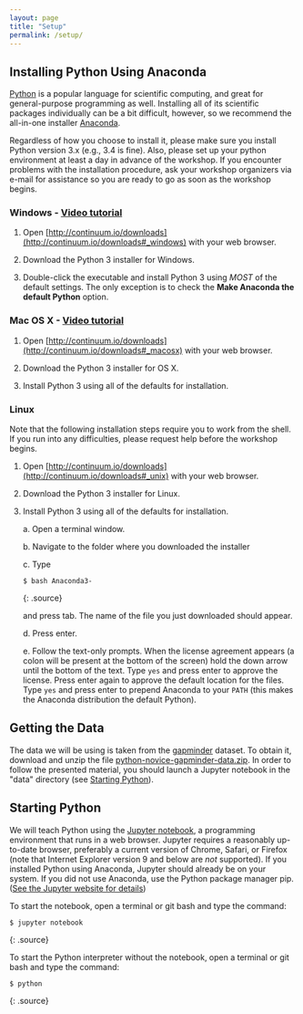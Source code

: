 ```yaml
---
layout: page
title: "Setup"
permalink: /setup/
---
```


## Installing Python Using Anaconda

[Python](https://python.org) is a popular language for scientific computing, and great for
general-purpose programming as well. Installing all of its scientific packages
individually can be a bit difficult, however, so we recommend the all-in-one
installer [Anaconda](https://www.continuum.io/anaconda).

Regardless of how you choose to install it, please make sure you install Python
version 3.x (e.g., 3.4 is fine). Also, please set up your python environment at 
least a day in advance of the workshop.  If you encounter problems with the 
installation procedure, ask your workshop organizers via e-mail for assistance so
you are ready to go as soon as the workshop begins.

### Windows - [Video tutorial](https://www.youtube.com/watch?v=xxQ0mzZ8UvA)

1. Open [http://continuum.io/downloads](http://continuum.io/downloads#_windows) with your web browser.

2. Download the Python 3 installer for Windows.

3. Double-click the executable and install Python 3 using _MOST_ of the 
   default settings. The only exception is to check the 
   **Make Anaconda the default Python** option.

### Mac OS X - [Video tutorial](https://www.youtube.com/watch?v=TcSAln46u9U)

1. Open [http://continuum.io/downloads](http://continuum.io/downloads#_macosx) with your web browser.

2. Download the Python 3 installer for OS X.

3. Install Python 3 using all of the defaults for installation.

### Linux
Note that the following installation steps require you to work from the shell. 
If you run into any difficulties, please request help before the workshop begins.

1.  Open [http://continuum.io/downloads](http://continuum.io/downloads#_unix) with your web browser.

2.  Download the Python 3 installer for Linux.
    
3.  Install Python 3 using all of the defaults for installation.

    a.  Open a terminal window.

    b.  Navigate to the folder where you downloaded the installer

    c.  Type

    ~~~
    $ bash Anaconda3-
    ~~~
    {: .source}

    and press tab.  The name of the file you just downloaded should appear.

    d.  Press enter.
    
    e.  Follow the text-only prompts.  When the license agreement appears (a colon
        will be present at the bottom of the screen) hold the down arrow until the bottom of the text.
        Type `yes` and press enter to approve the license. Press enter again to approve the
        default location for the files. Type `yes` and press enter to prepend Anaconda to
        your `PATH` (this makes the Anaconda distribution the default Python).

## Getting the Data

The data we will be using is taken from the [gapminder](http://gapminder.org) dataset.
To obtain it, download and unzip the file [python-novice-gapminder-data.zip](python-novice-gapminder-data.zip).
In order to follow the presented material, you should launch a Jupyter notebook in the "data" directory 
(see [Starting Python](#Starting-Python)).

## Starting Python

We will teach Python using the [Jupyter notebook](http://jupyter.org/), a programming environment that
runs in a web browser. Jupyter requires a reasonably up-to-date browser, preferably
a current version of Chrome, Safari, or Firefox (note that Internet Explorer version 9
and below are *not* supported). If you installed Python using Anaconda, Jupyter should already
be on your system. If you did not use Anaconda, use the Python package manager pip.
([See the Jupyter website for details](http://jupyter.readthedocs.io/en/latest/install.html#optional-for-experienced-python-developers-installing-jupyter-with-pip))

To start the notebook, open a terminal or git bash and type the command:

~~~
$ jupyter notebook
~~~
{: .source}

To start the Python interpreter without the notebook, open a terminal or git bash and type the command:

~~~
$ python
~~~
{: .source}
